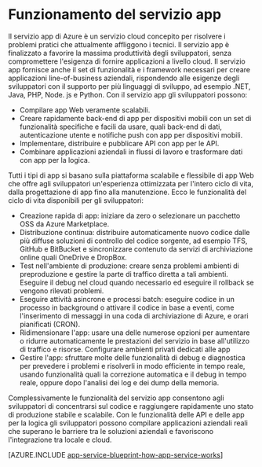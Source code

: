 <properties 
	pageTitle="Funzionamento del servizio app di Azure" 
	description="Informazioni sul funzionamento del servizio app" 
	keywords="servizio app, servizio app di azure, scala, scalabile, piano di servizio app, costo del servizio app"
	services="app-service" 
	documentationCenter="" 
	authors="yochay" 
	manager="wpickett" 
	editor=""/>

<tags 
	ms.service="app-service" 
	ms.workload="na" 
	ms.tgt_pltfrm="na" 
	ms.devlang="na" 
	ms.topic="hero-article" 
	ms.date="02/10/2016" 
	ms.author="yochay"/>

# Funzionamento del servizio app

Il servizio app di Azure è un servizio cloud concepito per risolvere i problemi pratici che attualmente affliggono i tecnici. Il servizio app è finalizzato a favorire la massima produttività degli sviluppatori, senza compromettere l'esigenza di fornire applicazioni a livello cloud. Il servizio app fornisce anche il set di funzionalità e i framework necessari per creare applicazioni line-of-business aziendali, rispondendo alle esigenze degli sviluppatori con il supporto per più linguaggi di sviluppo, ad esempio .NET, Java, PHP, Node. js e Python. Con il servizio app gli sviluppatori possono:

* Compilare app Web veramente scalabili.
* Creare rapidamente back-end di app per dispositivi mobili con un set di funzionalità specifiche e facili da usare, quali back-end di dati, autenticazione utente e notifiche push con app per dispositivi mobili. 
* Implementare, distribuire e pubblicare API con app per le API.
* Combinare applicazioni aziendali in flussi di lavoro e trasformare dati con app per la logica.

Tutti i tipi di app si basano sulla piattaforma scalabile e flessibile di app Web che offre agli sviluppatori un'esperienza ottimizzata per l'intero ciclo di vita, dalla progettazione di app fino alla manutenzione. Ecco le funzionalità del ciclo di vita disponibili per gli sviluppatori:

* Creazione rapida di app: iniziare da zero o selezionare un pacchetto OSS da Azure Marketplace. 
* Distribuzione continua: distribuire automaticamente nuovo codice dalle più diffuse soluzioni di controllo del codice sorgente, ad esempio TFS, GitHub e BitBucket e sincronizzare contenuto da servizi di archiviazione online quali OneDrive e DropBox.
* Test nell'ambiente di produzione: creare senza problemi ambienti di preproduzione e gestire la parte di traffico diretta a tali ambienti. Eseguire il debug nel cloud quando necessario ed eseguire il rollback se vengono rilevati problemi.
* Eseguire attività asincrone e processi batch: eseguire codice in un processo in background o attivare il codice in base a eventi, come l'inserimento di messaggi in una coda di archiviazione di Azure, e orari pianificati (CRON).
* Ridimensionare l'app: usare una delle numerose opzioni per aumentare o ridurre automaticamente le prestazioni del servizio in base all'utilizzo di traffico e risorse. Configurare ambienti privati dedicati alle app   
* Gestire l'app: sfruttare molte delle funzionalità di debug e diagnostica per prevedere i problemi e risolverli in modo efficiente in tempo reale, usando funzionalità quali la correzione automatica e il debug in tempo reale, oppure dopo l'analisi dei log e dei dump della memoria.
 
Complessivamente le funzionalità del servizio app consentono agli sviluppatori di concentrarsi sul codice e raggiungere rapidamente uno stato di produzione stabile e scalabile. Con le funzionalità delle API e delle app per la logica gli sviluppatori possono compilare applicazioni aziendali reali che superano le barriere tra le soluzioni aziendali e favoriscono l'integrazione tra locale e cloud.

[AZURE.INCLUDE [app-service-blueprint-how-app-service-works](../../includes/app-service-blueprint-how-app-service-works.md)]

<!---HONumber=AcomDC_0224_2016-->